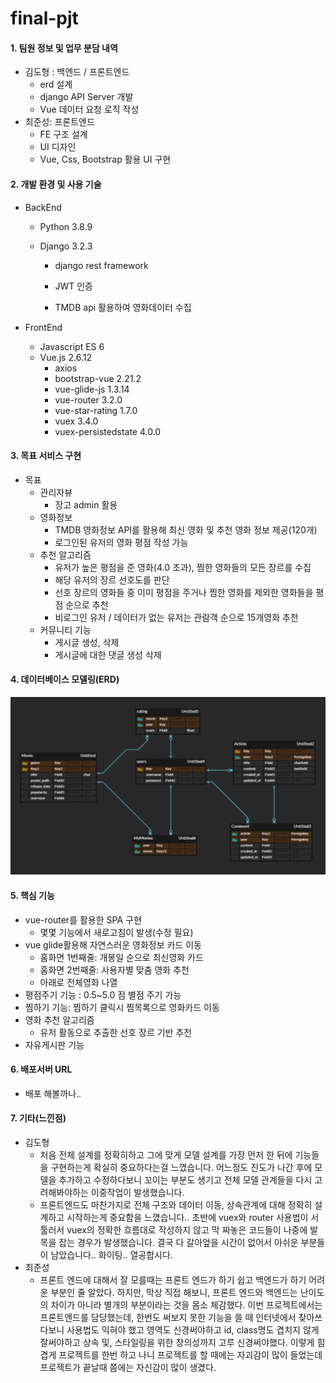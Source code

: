 # final-pjt

#### 1. 팀원 정보 및 업무 분담 내역

- 김도형 : 백엔드 / 프론트엔드
  - erd 설계
  - django API Server 개발
  - Vue 데이터 요청 로직 작성
- 최준성: 프론트엔드
  - FE 구조 설계
  - UI 디자인
  - Vue, Css, Bootstrap 활용 UI 구현

#### 2. 개발 환경 및 사용 기술

- BackEnd

  - Python 3.8.9

  - Django 3.2.3

    - django rest framework 

    - JWT 인증

    - TMDB api 활용하여 영화데이터 수집

      

- FrontEnd

  - Javascript ES 6
  - Vue.js 2.6.12
    - axios
    - bootstrap-vue 2.21.2
    - vue-glide-js 1.3.14
    - vue-router 3.2.0
    - vue-star-rating 1.7.0
    - vuex 3.4.0
    - vuex-persistedstate 4.0.0

#### 3. 목표 서비스 구현

- 목표
  - 관리자뷰
    - 장고 admin 활용
  - 영화정보
    - TMDB 영화정보 API를 활용해 최신 영화 및 추천 영화 정보 제공(120개)
    - 로그인된 유저의 영화 평점 작성 가능 
  - 추천 알고리즘
    - 유저가 높은 평점을 준 영화(4.0 초과), 찜한 영화들의 모든 장르를 수집 
    - 해당 유저의 장르 선호도를 판단
    - 선호 장르의 영화들 중 이미 평점을 주거나 찜한 영화를 제외한 영화들을 평점 순으로 추천
    - 비로그인 유저 / 데이터가 없는 유저는 관람객 순으로 15개영화 추천
  - 커뮤니티 기능
    - 게시글 생성, 삭제
    - 게시글에 대한 댓글 생성 삭제

#### 4. 데이터베이스 모델링(ERD)

![image-20210527223232909](README.assets/image-20210527223232909.png)

#### 5.  핵심 기능

- vue-router를 활용한 SPA 구현
  - 몇몇 기능에서 새로고침이 발생(수정 필요)
- vue glide활용해 자연스러운 영화정보 카드 이동
  -  홈화면 1번째줄:  개봉일 순으로 최신영화 카드
  -  홈화면 2번째줄: 사용자별 맞춤 영화 추천
  - 아래로 전체영화 나열 
- 평점주기 기능 : 0.5~5.0 점 별점 주기 가능
- 찜하기 기능: 찜하기 클릭시 찜목록으로 영화카드 이동
- 영화 추천 알고리즘
  - 유저 활동으로 추출한 선호 장르 기반 추천
- 자유게시판 기능

#### 6. 배포서버 URL

- 배포 해볼까나..

#### 7. 기타(느낀점)

- 김도형
  - 처음 전체 설계를 정확히하고 그에 맞게 모델 설계를 가장 먼저 한 뒤에 기능들을 구현하는게 확실히 중요하다는걸 느꼈습니다. 어느정도 진도가 나간 후에 모델을 추가하고 수정하다보니 꼬이는 부분도 생기고 전체 모델 관계들을 다시 고려해봐야하는 이중작업이 발생했습니다. 
  - 프론트엔드도 마찬가지로 전체 구조와 데이터 이동, 상속관계에 대해 정확히 설계하고 시작하는게 중요함을 느꼈습니다.. 초반에 vuex와 router 사용법이 서툴러서 vuex의 정확한 흐름대로 작성하지 않고 막 짜놓은 코드들이 나중에 발목을 잡는 경우가 발생했습니다. 결국 다 갈아엎을 시간이 없어서 아쉬운 부분들이 남았습니다..  화이팅.. 열공합시다.
- 최준성
  - 프론트 엔드에 대해서 잘 모를때는 프론트 엔드가 하기 쉽고 백엔드가 하기 어려운 부분인 줄 알았다. 하지만, 막상 직접 해보니, 프론트 엔드와 백엔드는 난이도의 차이가 아니라 별개의 부분이라는 것을 몸소 체감했다. 이번 프로젝트에서는 프론트엔드를 담당했는데, 한번도 써보지 못한 기능을 쓸 때 인터넷에서 찾아쓰다보니 사용법도 익혀야 했고 영역도 신경써야하고 id, class명도 겹치지 않게 잘써야하고 상속 및, 스타일링을 위한 창의성까지 고루 신경써야했다. 이렇게 힘겹게 프로젝트를 한번 하고 나니 프로젝트를 할 때에는 자괴감이 많이 들었는데 프로젝트가 끝날때 쯤에는 자신감이 많이 생겼다.



